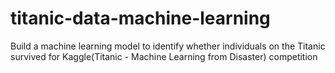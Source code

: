 # titanic-data-machine-learning
Build a machine learning model to identify whether individuals on the Titanic survived for Kaggle(Titanic - Machine Learning from Disaster) competition 
